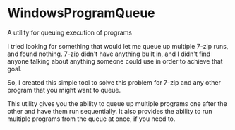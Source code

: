 # WindowsProgramQueue
A utility for queuing execution of programs

I tried looking for something that would let me queue up multiple 7-zip runs, and found nothing. 7-zip didn't have anything built in, and I didn't find anyone talking about anything someone could use in order to achieve that goal.

So, I created this simple tool to solve this problem for 7-zip and any other program that you might want to queue.

This utility gives you the ability to queue up multiple programs one after the other and have them run sequentially. It also provides the ability to run multiple programs from the queue at once, if you need to.
